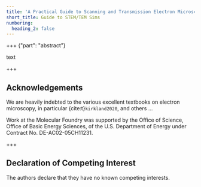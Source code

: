```yaml
---
title: 'A Practical Guide to Scanning and Transmission Electron Microscopy Simulations'
short_title: Guide to STEM/TEM Sims
numbering:
  heading_2: false
---
```


+++ {"part": "abstract"}

text

+++

## Acknowledgements

We are heavily indebted to the various excellent textbooks on electron microscopy, in particular {cite:t}`kirkland2020`, and others ...

Work at the Molecular Foundry was supported by the Office of Science, Office of Basic Energy Sciences, of the U.S. Department of Energy under Contract No. DE-AC02-05CH11231.

+++

## Declaration of Competing Interest

The authors declare that they have no known competing interests.
